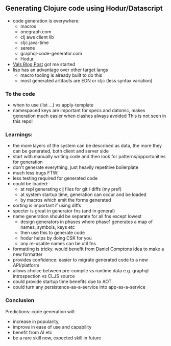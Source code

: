 ## Generating Clojure code using Hodur/Datascript

- code generation is everywhere:
    - macros
    - onegraph.com
    - clj aws client lib
    - cljc.java-time
    - serene
    - graphql-code-generator.com
    - Hodur
- [Vals Blog Post](https://vvvvalvalval.github.io/posts/2018-07-23-datascript-as-a-lingua-franca-for-domain-modeling.html) got me started
- lisp has an advantage over other target langs
    - macro tooling is already built to do this
    - most generated artifacts are EDN or cljc (less syntax variation)

### To the code

- when to use (list ...) vs apply-template
- namespaced keys are important for specs and datomic, makes generation much easier when clashes always avoided
This is not seen in this repo!

### Learnings:

- the more layers of the system can be described as data,
the more they can be generated, both client and server side
- start with manually writing code and then look for patterns/opportunities for generation
- don't generate everything, just heavily repetitive boilerplate
- much less bugs FTW!
- less testing required for generated code
- could be loaded:
    - at repl generating clj files for git / diffs (my pref)
    - at system startup time, generation can occur and be loaded
    - by macros which emit the forms generated
- sorting is important if using diffs
- specter is great in generator fns (and in general)
- name generation should be separate for all fns except lowest
    - design generators in phases where phase1 generates a map of names, symbols, keys etc
    - then use this to generate code
    - hodur helps by doing CSK for you
    - any re-usable names can be util fns
- formatting is tricky. would benefit from Daniel Comptons idea to make a new formatter
- provides confidence: easier to migrate generated code to a new API/platform
- allows choice between pre-compile vs runtime data e.g. graphql introspection vs CLJS source
- could provide startup time benefits due to AOT
- could turn any persistence-as-a-service into app-as-a-service

### Conclusion

Predictions: code generation will:
- increase in popularity,
- improve in ease of use and capability
- benefit from AI etc
- be a rare skill now, expected skill in future